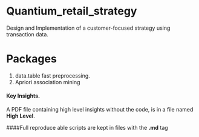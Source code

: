 # Quantium_retail_strategy
Design and Implementation of a customer-focused strategy using transaction data.

# Packages 
1. data.table fast preprocessing.
2. Apriori association mining

#### Key Insights.
A PDF file containing high level insights without the code, is in a file named **High Level**.

####Full reproduce able scripts are kept in files with the **.md** tag
